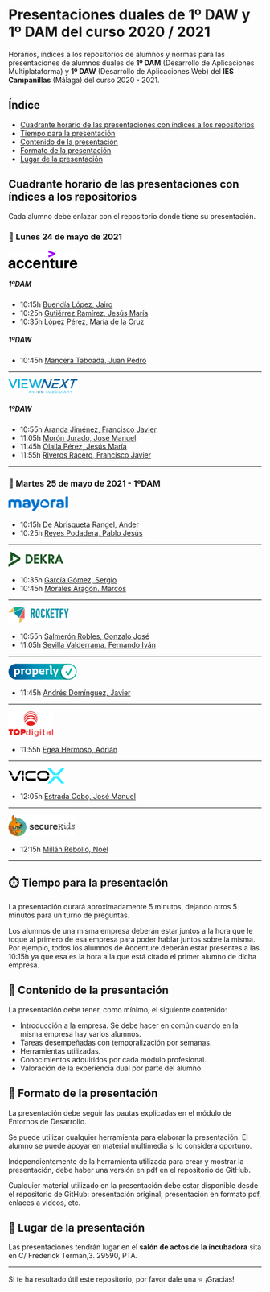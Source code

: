 # Presentaciones duales de 1º DAW y 1º DAM del curso 2020 / 2021


Horarios, índices a los repositorios de alumnos y normas para las presentaciones de alumnos duales de **1º DAM** (Desarrollo de Aplicaciones Multiplataforma) y **1º DAW** (Desarrollo de Aplicaciones Web) del **IES Campanillas** (Málaga) del curso 2020 - 2021.

## Índice

* [Cuadrante horario de las presentaciones con índices a los repositorios](#cuadrante-horario-de-las-presentaciones-con-índices-a-los-repositorios)
* [Tiempo para la presentación](#tiempo-para-la-presentación)
* [Contenido de la presentación](#contenido-de-la-presentación)
* [Formato de la presentación](#formato-de-la-presentación)
* [Lugar de la presentación](#lugar-de-la-presentación)

## Cuadrante horario de las presentaciones con índices a los repositorios

Cada alumno debe enlazar con el repositorio donde tiene su presentación.

### :calendar: Lunes 24 de mayo de 2021

<img height="36px" src="accenture.svg">

##### 1ºDAM

* 10:15h [Buendía López, Jairo]()
* 10:25h [Gutiérrez Ramírez, Jesús María]()
* 10:35h [López Pérez, María de la Cruz]()
##### 1ºDAW
* 10:45h [Mancera Taboada, Juan Pedro]()

<hr>

<img height="28px" src="viewnext.png">

##### 1ºDAW
* 10:55h [Aranda Jiménez, Francisco Javier]()
* 11:05h [Morón Jurado, José Manuel]()
* 11:45h [Olalla Pérez, Jesús María]()
* 11:55h [Riveros Racero, Francisco Javier](https://github.com/FJ-Riveros)

<hr>

### :calendar: Martes 25 de mayo de 2021 - 1ºDAM

<img height="30px" src="mayoral.svg">

* 10:15h [De Abrisqueta Rangel, Ander]()
* 10:25h [Reyes Podadera, Pablo Jesús]()

<hr>

<img height="30px" src="dekra.svg">

* 10:35h [García Gómez, Sergio]()
* 10:45h [Morales Aragón, Marcos]()

<hr>

<img height="32px" src="rocketfy.svg">

* 10:55h [Salmerón Robles, Gonzalo José]()
* 11:05h [Sevilla Valderrama, Fernando Iván]()

<hr>

<img height="32px" src="properly.png">

* 11:45h [Andrés Domínguez, Javier]()

<hr>

<img height="50px" src="topdigital.png">

* 11:55h [Egea Hermoso, Adrián](https://github.com/AdrianEgeaHermoso/Presentacion_TopDigital.git)

<hr>

<img height="30px" src="vicox.png">

* 12:05h [Estrada Cobo, José Manuel]()

<hr>

<img height="42px" src="securekids.jpg">

* 12:15h [Millán Rebollo, Noel]()

<hr>

## :stopwatch: Tiempo para la presentación

La presentación durará aproximadamente 5 minutos, dejando otros 5 minutos para un turno de preguntas.

Los alumnos de una misma empresa deberán estar juntos a la hora que le toque al primero de esa empresa para poder hablar juntos sobre la misma. Por ejemplo, todos los alumnos de Accenture deberán estar presentes a las 10:15h ya que esa es la hora a la que está citado el primer alumno de dicha empresa.

## :open_file_folder: Contenido de la presentación

La presentación debe tener, como mínimo, el siguiente contenido:

* Introducción a la empresa. Se debe hacer en común cuando en la misma empresa hay varios alumnos.
* Tareas desempeñadas con temporalización por semanas.
* Herramientas utilizadas.
* Conocimientos adquiridos por cada módulo profesional.
* Valoración de la experiencia dual por parte del alumno.

## :bookmark_tabs: Formato de la presentación
La presentación debe seguir las pautas explicadas en el módulo de Entornos de Desarrollo.

Se puede utilizar cualquier herramienta para elaborar la presentación. El alumno se puede apoyar en material multimedia si lo considera oportuno.

Independientemente de la herramienta utilizada para crear y mostrar la presentación, debe haber una versión en pdf en el repositorio de GitHub.

Cualquier material utilizado en la presentación debe estar disponible desde el repositorio de GitHub: presentación original, presentación en formato pdf, enlaces a videos, etc.

## :school: Lugar de la presentación

Las presentaciones tendrán lugar en el **salón de actos de la incubadora** sita en C/ Frederick Terman,3. 29590, PTA.

<hr>

Si te ha resultado útil este repositorio, por favor dale una :star: ¡Gracias!


